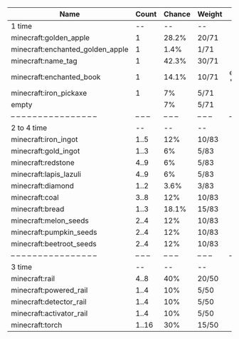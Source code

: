 | Name                             | Count | Chance | Weight | Comment         |
| -------------------------------- | ----- | ------ | ------ | --------------- |
| 1 time                           |    -- |     -- |     -- |                 |
| minecraft:golden_apple           |     1 |  28.2% |  20/71 |                 |
| minecraft:enchanted_golden_apple |     1 |   1.4% |   1/71 |                 |
| minecraft:name_tag               |     1 |  42.3% |  30/71 |                 |
| minecraft:enchanted_book         |     1 |  14.1% |  10/71 | enchantments: * |
| minecraft:iron_pickaxe           |     1 |     7% |   5/71 |                 |
| empty                            |       |     7% |   5/71 |                 |
| – – – – – – – – – – – – – – – –  | – – – | – – –  | – – –  | – – – – – – – – |
| 2 to 4 time                      |    -- |     -- |     -- |                 |
| minecraft:iron_ingot             |  1..5 |    12% |  10/83 |                 |
| minecraft:gold_ingot             |  1..3 |     6% |   5/83 |                 |
| minecraft:redstone               |  4..9 |     6% |   5/83 |                 |
| minecraft:lapis_lazuli           |  4..9 |     6% |   5/83 |                 |
| minecraft:diamond                |  1..2 |   3.6% |   3/83 |                 |
| minecraft:coal                   |  3..8 |    12% |  10/83 |                 |
| minecraft:bread                  |  1..3 |  18.1% |  15/83 |                 |
| minecraft:melon_seeds            |  2..4 |    12% |  10/83 |                 |
| minecraft:pumpkin_seeds          |  2..4 |    12% |  10/83 |                 |
| minecraft:beetroot_seeds         |  2..4 |    12% |  10/83 |                 |
| – – – – – – – – – – – – – – – –  | – – – | – – –  | – – –  | – – – – – – – – |
| 3 time                           |    -- |     -- |     -- |                 |
| minecraft:rail                   |  4..8 |    40% |  20/50 |                 |
| minecraft:powered_rail           |  1..4 |    10% |   5/50 |                 |
| minecraft:detector_rail          |  1..4 |    10% |   5/50 |                 |
| minecraft:activator_rail         |  1..4 |    10% |   5/50 |                 |
| minecraft:torch                  | 1..16 |    30% |  15/50 |                 |
